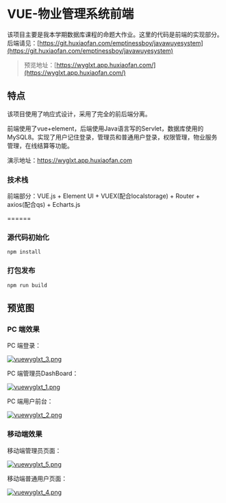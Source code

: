 # VUE-物业管理系统前端

该项目主要是我本学期数据库课程的命题大作业。这里的代码是前端的实现部分。后端请见：[https://git.huxiaofan.com/emptinessboy/javawuyesystem](https://git.huxiaofan.com/emptinessboy/javawuyesystem)

> 预览地址：[https://wyglxt.app.huxiaofan.com/](https://wyglxt.app.huxiaofan.com/)

## 特点

该项目使用了响应式设计，采用了完全的前后端分离。

前端使用了vue+element，后端使用Java语言写的Servlet，数据库使用的MySQL8。实现了用户记住登录，管理员和普通用户登录，权限管理，物业服务管理，在线结算等功能。

演示地址：https://wyglxt.app.huxiaofan.com

### 技术栈

前端部分：VUE.js + Element UI + VUEX(配合localstorage) + Router + axios(配合qs) + Echarts.js

======

### 源代码初始化
```
npm install
```

### 打包发布
```
npm run build
```

## 预览图

### PC 端效果

PC 端登录：

[![vuewyglxt_3.png](https://media.everdo.cn/tank/pic-bed/2020/11/30/vuewyglxt_3.png)](https://up.media.everdo.cn/image/oqsl)

PC 端管理员DashBoard：

[![vuewyglxt_1.png](https://media.everdo.cn/tank/pic-bed/2020/11/30/vuewyglxt_1.png)](https://up.media.everdo.cn/image/oiuy)

PC 端用户前台：

[![vuewyglxt_2.png](https://media.everdo.cn/tank/pic-bed/2020/11/30/vuewyglxt_2.png)](https://up.media.everdo.cn/image/oxK0)

### 移动端效果

移动端管理员页面：

[![vuewyglxt_5.png](https://media.everdo.cn/tank/pic-bed/2020/11/30/vuewyglxt_5.png)](https://up.media.everdo.cn/image/o62D)

移动端普通用户页面：

[![vuewyglxt_4.png](https://media.everdo.cn/tank/pic-bed/2020/11/30/vuewyglxt_4.png)](https://up.media.everdo.cn/image/oQYd)

